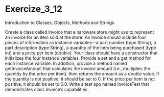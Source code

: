 # Exercize_3_12
Introduction to Classes, Objects, Methods and Strings

Create a class called Invoice that a hardware store might use to represent
an invoice for an item sold at the store. An Invoice should include four pieces of information as
instance variables—a part number (type String), a part description (type String), a quantity of the
item being purchased (type int) and a price per item (double). Your class should have a constructor
that initializes the four instance variables. Provide a set and a get method for each instance variable.
In addition, provide a method named getInvoiceAmount that calculates the invoice amount (i.e.,
multiplies the quantity by the price per item), then returns the amount as a double value. If the
quantity is not positive, it should be set to 0. If the price per item is not positive, it should be set to
0.0. Write a test app named InvoiceTest that demonstrates class Invoice’s capabilities.
